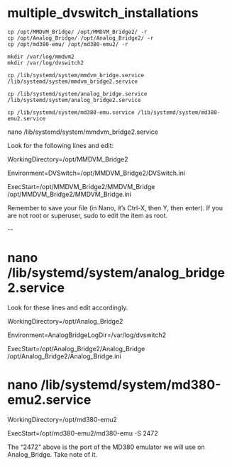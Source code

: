 # multiple_dvswitch_installations

```
cp /opt/MMDVM_Bridge/ /opt/MMDVM_Bridge2/ -r
cp /opt/Analog_Bridge/ /opt/Analog_Bridge2/ -r
cp /opt/md380-emu/ /opt/md380-emu2/ -r

mkdir /var/log/mmdvm2
mkdir /var/log/dvswitch2

cp /lib/systemd/system/mmdvm_bridge.service /lib/systemd/system/mmdvm_bridge2.service

cp /lib/systemd/system/analog_bridge.service /lib/systemd/system/analog_bridge2.service

cp /lib/systemd/system/md380-emu.service /lib/systemd/system/md380-emu2.service
```
nano /lib/systemd/system/mmdvm_bridge2.service

Look for the following lines and edit:

WorkingDirectory=/opt/MMDVM_Bridge2

Environment=DVSwitch=/opt/MMDVM_Bridge2/DVSwitch.ini

ExecStart=/opt/MMDVM_Bridge2/MMDVM_Bridge /opt/MMDVM_Bridge2/MMDVM_Bridge.ini

Remember to save your file (in Nano, it’s Ctrl-X, then Y, then enter). If you are not root or superuser, sudo to edit the item as root.

--

# nano /lib/systemd/system/analog_bridge2.service

Look for these lines and edit accordingly.

WorkingDirectory=/opt/Analog_Bridge2

Environment=AnalogBridgeLogDir=/var/log/dvswitch2

ExecStart=/opt/Analog_Bridge2/Analog_Bridge /opt/Analog_Bridge2/Analog_Bridge.ini

# nano /lib/systemd/system/md380-emu2.service

WorkingDirectory=/opt/md380-emu2

ExecStart=/opt/md380-emu2/md380-emu -S 2472

The “2472” above is the port of the MD380 emulator we will use on Analog_Bridge. Take note of it.
